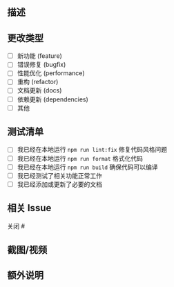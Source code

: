 ## 描述
<!-- 简要描述你所做的更改 -->

## 更改类型
<!-- 在相应选项前打勾 -->
- [ ] 新功能 (feature)
- [ ] 错误修复 (bugfix)
- [ ] 性能优化 (performance)
- [ ] 重构 (refactor)
- [ ] 文档更新 (docs)
- [ ] 依赖更新 (dependencies)
- [ ] 其他

## 测试清单
<!-- 请确认以下项目已完成 -->
- [ ] 我已经在本地运行 `npm run lint:fix` 修复代码风格问题
- [ ] 我已经在本地运行 `npm run format` 格式化代码
- [ ] 我已经在本地运行 `npm run build` 确保代码可以编译
- [ ] 我已经测试了相关功能正常工作
- [ ] 我已经添加或更新了必要的文档

## 相关 Issue
<!-- 如果这个 PR 解决了某个 issue，请链接它 -->
关闭 #

## 截图/视频
<!-- 如果适用，请添加截图或视频来展示更改 -->

## 额外说明
<!-- 任何其他需要审查者注意的信息 -->